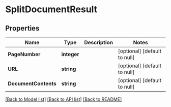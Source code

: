 # SplitDocumentResult

## Properties
Name | Type | Description | Notes
------------ | ------------- | ------------- | -------------
**PageNumber** | **integer** |  | [optional] [default to null]
**URL** | **string** |  | [optional] [default to null]
**DocumentContents** | **string** |  | [optional] [default to null]

[[Back to Model list]](../README.md#documentation-for-models) [[Back to API list]](../README.md#documentation-for-api-endpoints) [[Back to README]](../README.md)


